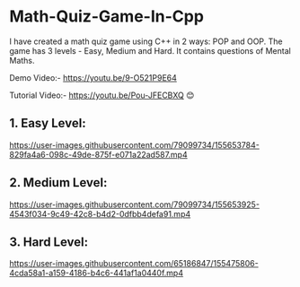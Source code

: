 # Math-Quiz-Game-In-Cpp
I have created a math quiz game using C++ in 2 ways: POP and OOP. The game has 3 levels - Easy, Medium and Hard. It contains questions of Mental Maths.

Demo Video:- https://youtu.be/9-O521P9E64

Tutorial Video:- https://youtu.be/Pou-JFECBXQ 😊 


## 1. Easy Level:

https://user-images.githubusercontent.com/79099734/155653784-829fa4a6-098c-49de-875f-e071a22ad587.mp4

## 2. Medium Level:

https://user-images.githubusercontent.com/79099734/155653925-4543f034-9c49-42c8-b4d2-0dfbb4defa91.mp4

## 3. Hard Level:
https://user-images.githubusercontent.com/65186847/155475806-4cda58a1-a159-4186-b4c6-441af1a0440f.mp4

